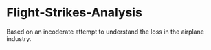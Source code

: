 # Flight-Strikes-Analysis

Based on an incoderate attempt to understand the loss in the airplane industry.
